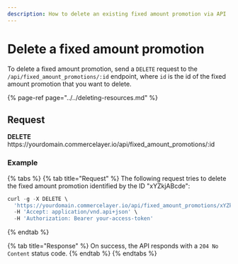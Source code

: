 ```yaml
---
description: How to delete an existing fixed amount promotion via API
---
```


# Delete a fixed amount promotion

To delete a fixed amount promotion, send a `DELETE` request to the `/api/fixed_amount_promotions/:id` endpoint, where `id` is the id of the fixed amount promotion that you want to delete.

{% page-ref page="../../deleting-resources.md" %}

## Request

**DELETE** https://<i></i>yourdomain.commercelayer.io/api/fixed_amount_promotions/:id

### Example

{% tabs %}
{% tab title="Request" %}
The following request tries to delete the fixed amount promotion identified by the ID "xYZkjABcde":

```javascript
curl -g -X DELETE \
  'https://yourdomain.commercelayer.io/api/fixed_amount_promotions/xYZkjABcde' \
  -H 'Accept: application/vnd.api+json' \
  -H 'Authorization: Bearer your-access-token'
```
{% endtab %}

{% tab title="Response" %}
On success, the API responds with a `204 No Content` status code.
{% endtab %}
{% endtabs %}

